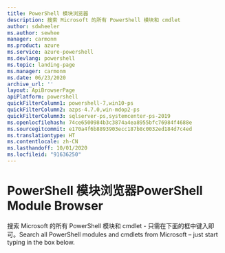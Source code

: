 ```yaml
---
title: PowerShell 模块浏览器
description: 搜索 Microsoft 的所有 PowerShell 模块和 cmdlet
author: sdwheeler
ms.author: sewhee
manager: carmonm
ms.product: azure
ms.service: azure-powershell
ms.devlang: powershell
ms.topic: landing-page
ms.manager: carmonm
ms.date: 06/23/2020
archive_url: ''
layout: ApiBrowserPage
apiPlatform: powershell
quickFilterColumn1: powershell-7,win10-ps
quickFilterColumn2: azps-4.7.0,win-mdop2-ps
quickFilterColumn3: sqlserver-ps,systemcenter-ps-2019
ms.openlocfilehash: 74ce6500984b3c3874a4ea8955bfc76984f4688e
ms.sourcegitcommit: e170a4f6b8893903ecc187b8c0032ed184d7c4ed
ms.translationtype: HT
ms.contentlocale: zh-CN
ms.lasthandoff: 10/01/2020
ms.locfileid: "91636250"
---
```

# <a name="powershell-module-browser"></a><span data-ttu-id="6a196-103">PowerShell 模块浏览器</span><span class="sxs-lookup"><span data-stu-id="6a196-103">PowerShell Module Browser</span></span>

<span data-ttu-id="6a196-104">搜索 Microsoft 的所有 PowerShell 模块和 cmdlet - 只需在下面的框中键入即可。</span><span class="sxs-lookup"><span data-stu-id="6a196-104">Search all PowerShell modules and cmdlets from Microsoft – just start typing in the box below.</span></span>
